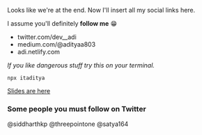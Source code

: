 Looks like we're at the end. Now I'll insert all my social links here.

I assume you'll definitely **follow me** 😁

- twitter.com/dev__adi
- medium.com/@adityaa803
- adi.netlify.com

*If you like dangerous stuff try this on your terminal.*

`npx itaditya`

[Slides are here](github.com/itaditya/better-comp-apis)

### Some people you must follow on Twitter

@siddharthkp @threepointone @satya164
